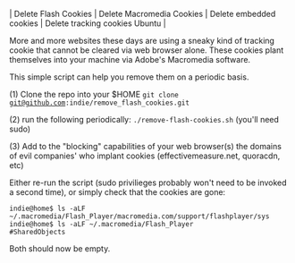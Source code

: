 | Delete Flash Cookies | Delete Macromedia Cookies |  Delete embedded cookies | Delete tracking cookies Ubuntu |

More and more websites these days are using a sneaky kind of tracking cookie that cannot be cleared via web browser alone.  These cookies plant themselves into your machine via Adobe's Macromedia software.  

This simple script can help you remove them on a periodic basis.  

  (1) Clone the repo into your $HOME    <code>git clone git@github.com:indie/remove_flash_cookies.git</code>
  
  (2) run the following periodically:  <code>./remove-flash-cookies.sh</code>  (you'll need sudo)
  
  (3) Add to the "blocking" capabilities of your web browser(s) the domains of evil companies' who implant cookies (effectivemeasure.net, quoracdn, etc)
  
Either re-run the script (sudo privilieges probably won't need to be invoked a second time), or simply check that the cookies are gone:

<code>indie@home$  ls -aLF  ~/.macromedia/Flash_Player/macromedia.com/support/flashplayer/sys</code>
<code>indie@home$  ls -aLF  ~/.macromedia/Flash_Player #SharedObjects</code>

Both should now be empty. 
